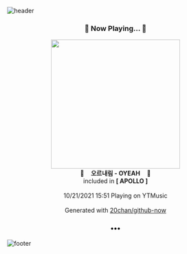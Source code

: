 ![header](https://capsule-render.vercel.app/api?type=wave&height=170&section=header&text=Hi.%20I'm%20SHIFT&fontColor=090707&fontAlignX=45&fontAlignY=65&fontSize=100)

<h3 align="center">🎵 Now Playing... 🎵</h3>
<p align="center">
  <a href="https://music.youtube.com/watch?v=uqEPNSxAvO4">
    <img width="300" src="https://lh3.googleusercontent.com/ZQBCzf0IN_F4kE8TenOGCUm7GnEkmkkCzOP6BY0R975dujnc5elTe_m7eGkZKcqH1Klm3d4k7WlxeaW_">
  </a>
  <br>
  🎵&nbsp&nbsp&nbsp <b>오르내림 - OYEAH</b> &nbsp&nbsp&nbsp🎵
  <br>
  included in <b>[ APOLLO ]</b>
  
  <br />
  <br />
  10/21/2021 15:51 Playing on YTMusic
  <br />
  <br />
  Generated with <a href="https://github.com/20chan/github-now">20chan/github-now</a>
</p>

<h3 align="center">•••</h3>

![footer](https://capsule-render.vercel.app/api?type=wave&height=150&section=footer)
